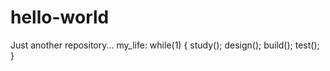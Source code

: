 # hello-world
Just another repository...
my_life:
while(1)
{
  study();
  design();
  build();
  test();
}  
